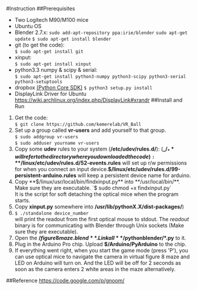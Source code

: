 #Instruction
##Prerequisites

* Two Logitech M90/M100 mice
* Ubuntu OS
* Blender 2.7.x:
  `sudo add-apt-repository ppa:irie/blender`
  `sudo apt-get update`
  `$ sudo apt-get install blender`  
* git (to get the code):  
  `$ sudo apt-get install git`  
* xinput:  
  `$ sudo apt-get install xinput`  
* python3.3 numpy & scipy & serial:  
  `$ sudo apt-get install python3-numpy python3-scipy python3-serial python3-setuptools`
* dropbox
  [(Python Core SDK)](https://dl.dropboxusercontent.com/content_link/TZpxbObcAw11yzfZiAc3XDlTckf1HrK1SGfBwjrQu89MaayurngJW4dLUto3sdMh?dl=1)
  `$ python3 setup.py install`
* DisplayLink Driver for Ubuntu
  https://wiki.archlinux.org/index.php/DisplayLink#xrandr
##Install and Run

1. Get the code:  
  `$ git clone https://github.com/kemerelab/VR_Ball`  
2. Set up a group called **vr-users** and add yourself to that group.  
  `$ sudo addgroup vr-users`  
  `$ sudo adduser yourname vr-users`
3. Copy some **udev** rules to your system (**/etc/udev/rules.d/**): (**_$/_** will refer to the directory where you downloaded the code): **$/linux/etc/udev/rules.d/52-events.rules** will set up r/w permissions for when you connect an input device.**$/linux/etc/udev/rules.d/99-persistent-arduino.rules** will keep a persistent device name for arduino.
4. Copy **$/linux/usr/local/bin/findxinput.py** into **/usr/local/bin/**. Make sure they are executable.  
  `$ sudo chmod +x findxinput.py`  
  It is the script for soft detaching the optical mice when the program starts.
5. Copy **xinput.py** somewhere into **/usr/lib/pythonX.X/dist-packages/**)
6. `$ ./standalone device_number`  
  will print the readout from the first optical mouse to stdout. The _readout_ binary is for communicating with Blender through Unix sockets (Make sure they are executable).
7. Open the **$/figure8maze.blend**. Link all **$/pythonblender/*.py** to it. 
8. Plug in the Arduino Pro chip. Upload **$/Arduino/PyArduino** to the chip.
9. If everything went right, when you start the game mode (press 'P'), you can use optical mice to navigate the camera in virtual figure 8 maze and LED on Arduino will turn on. And the LED will be off for 2 seconds as soon as the camera enters 2 white areas in the maze alternatively.

##Reference
https://code.google.com/p/gnoom/
